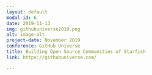 ```yaml
---
layout: default
modal-id: 6
date: 2019-11-13
img: githubuniverse2019.png
alt: image-alt
project-date: November 2019
conference: GitHub Universe
title: Building Open Source Communities of Starfish
link: https://githubuniverse.com/

---
```

